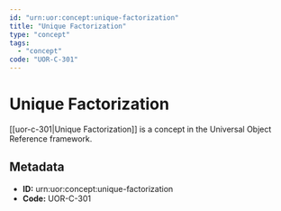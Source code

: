```yaml
---
id: "urn:uor:concept:unique-factorization"
title: "Unique Factorization"
type: "concept"
tags:
  - "concept"
code: "UOR-C-301"
---
```


# Unique Factorization

[[uor-c-301|Unique Factorization]] is a concept in the Universal Object Reference framework.

## Metadata

- **ID:** urn:uor:concept:unique-factorization
- **Code:** UOR-C-301
